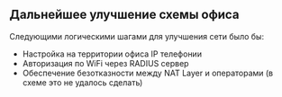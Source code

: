 ## Дальнейшее улучшение схемы офиса

Следующими логическими шагами для улучшения сети было бы:

- Настройка на территории офиса IP телефонии
- Авторизация по WiFi через RADIUS сервер
- Обеспечение безотказности между NAT Layer и операторами (в схеме это не удалось сделать)